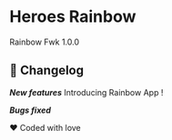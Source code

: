 # Heroes Rainbow
Rainbow Fwk 1.0.0

## 📝 Changelog


**_New features_**
Introducing Rainbow App !

**_Bugs fixed_**


❤️ Coded with love
